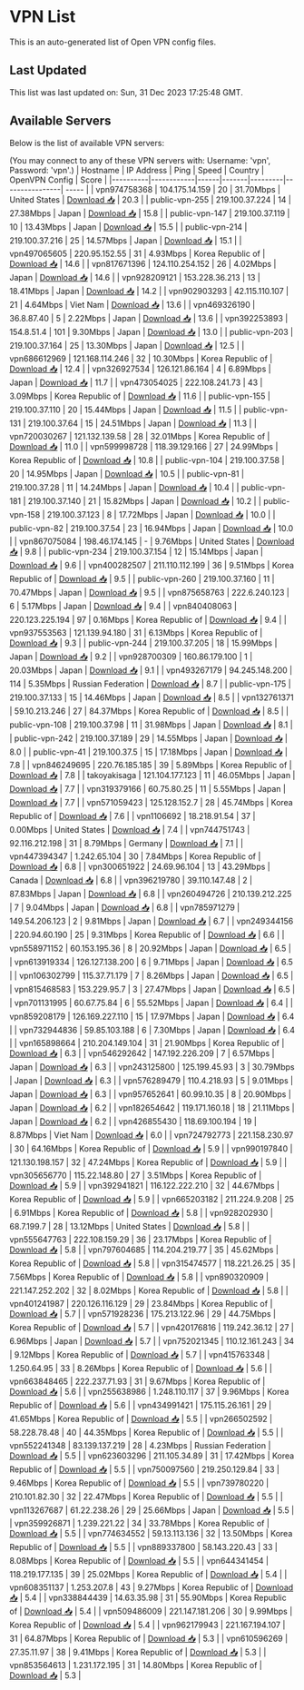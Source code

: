# VPN List

This is an auto-generated list of Open VPN config files.

## Last Updated

This list was last updated on: Sun, 31 Dec 2023 17:25:48 GMT.

## Available Servers

Below is the list of available VPN servers:

(You may connect to any of these VPN servers with: Username: 'vpn', Password: 'vpn'.)
| Hostname | IP Address | Ping | Speed | Country | OpenVPN Config | Score |
|----------|------------|------|-------|---------|----------------| ----- |
| vpn974758368 | 104.175.14.159 | 20 | 31.70Mbps | United States | [Download 📥](./configs/server_0_US.ovpn) | 20.3 |
| public-vpn-255 | 219.100.37.224 | 14 | 27.38Mbps | Japan | [Download 📥](./configs/server_1_JP.ovpn) | 15.8 |
| public-vpn-147 | 219.100.37.119 | 10 | 13.43Mbps | Japan | [Download 📥](./configs/server_2_JP.ovpn) | 15.5 |
| public-vpn-214 | 219.100.37.216 | 25 | 14.57Mbps | Japan | [Download 📥](./configs/server_3_JP.ovpn) | 15.1 |
| vpn497065605 | 220.95.152.55 | 31 | 4.93Mbps | Korea Republic of | [Download 📥](./configs/server_4_KR.ovpn) | 14.6 |
| vpn817671396 | 124.110.254.152 | 26 | 4.02Mbps | Japan | [Download 📥](./configs/server_5_JP.ovpn) | 14.6 |
| vpn928209121 | 153.228.36.213 | 13 | 18.41Mbps | Japan | [Download 📥](./configs/server_6_JP.ovpn) | 14.2 |
| vpn902903293 | 42.115.110.107 | 21 | 4.64Mbps | Viet Nam | [Download 📥](./configs/server_7_VN.ovpn) | 13.6 |
| vpn469326190 | 36.8.87.40 | 5 | 2.22Mbps | Japan | [Download 📥](./configs/server_8_JP.ovpn) | 13.6 |
| vpn392253893 | 154.8.51.4 | 101 | 9.30Mbps | Japan | [Download 📥](./configs/server_9_JP.ovpn) | 13.0 |
| public-vpn-203 | 219.100.37.164 | 25 | 13.30Mbps | Japan | [Download 📥](./configs/server_10_JP.ovpn) | 12.5 |
| vpn686612969 | 121.168.114.246 | 32 | 10.30Mbps | Korea Republic of | [Download 📥](./configs/server_11_KR.ovpn) | 12.4 |
| vpn326927534 | 126.121.86.164 | 4 | 6.89Mbps | Japan | [Download 📥](./configs/server_12_JP.ovpn) | 11.7 |
| vpn473054025 | 222.108.241.73 | 43 | 3.09Mbps | Korea Republic of | [Download 📥](./configs/server_13_KR.ovpn) | 11.6 |
| public-vpn-155 | 219.100.37.110 | 20 | 15.44Mbps | Japan | [Download 📥](./configs/server_14_JP.ovpn) | 11.5 |
| public-vpn-131 | 219.100.37.64 | 15 | 24.51Mbps | Japan | [Download 📥](./configs/server_15_JP.ovpn) | 11.3 |
| vpn720030267 | 121.132.139.58 | 28 | 32.01Mbps | Korea Republic of | [Download 📥](./configs/server_16_KR.ovpn) | 11.0 |
| vpn599998728 | 118.39.129.166 | 27 | 24.99Mbps | Korea Republic of | [Download 📥](./configs/server_17_KR.ovpn) | 10.8 |
| public-vpn-104 | 219.100.37.58 | 20 | 14.95Mbps | Japan | [Download 📥](./configs/server_18_JP.ovpn) | 10.5 |
| public-vpn-81 | 219.100.37.28 | 11 | 14.24Mbps | Japan | [Download 📥](./configs/server_19_JP.ovpn) | 10.4 |
| public-vpn-181 | 219.100.37.140 | 21 | 15.82Mbps | Japan | [Download 📥](./configs/server_20_JP.ovpn) | 10.2 |
| public-vpn-158 | 219.100.37.123 | 8 | 17.72Mbps | Japan | [Download 📥](./configs/server_21_JP.ovpn) | 10.0 |
| public-vpn-82 | 219.100.37.54 | 23 | 16.94Mbps | Japan | [Download 📥](./configs/server_22_JP.ovpn) | 10.0 |
| vpn867075084 | 198.46.174.145 | - | 9.76Mbps | United States | [Download 📥](./configs/server_23_US.ovpn) | 9.8 |
| public-vpn-234 | 219.100.37.154 | 12 | 15.14Mbps | Japan | [Download 📥](./configs/server_24_JP.ovpn) | 9.6 |
| vpn400282507 | 211.110.112.199 | 36 | 9.51Mbps | Korea Republic of | [Download 📥](./configs/server_25_KR.ovpn) | 9.5 |
| public-vpn-260 | 219.100.37.160 | 11 | 70.47Mbps | Japan | [Download 📥](./configs/server_26_JP.ovpn) | 9.5 |
| vpn875658763 | 222.6.240.123 | 6 | 5.17Mbps | Japan | [Download 📥](./configs/server_27_JP.ovpn) | 9.4 |
| vpn840408063 | 220.123.225.194 | 97 | 0.16Mbps | Korea Republic of | [Download 📥](./configs/server_28_KR.ovpn) | 9.4 |
| vpn937553563 | 121.139.94.180 | 31 | 6.13Mbps | Korea Republic of | [Download 📥](./configs/server_29_KR.ovpn) | 9.3 |
| public-vpn-244 | 219.100.37.205 | 18 | 15.99Mbps | Japan | [Download 📥](./configs/server_30_JP.ovpn) | 9.2 |
| vpn928700309 | 160.86.179.100 | 1 | 20.03Mbps | Japan | [Download 📥](./configs/server_31_JP.ovpn) | 9.1 |
| vpn493267179 | 94.245.148.200 | 114 | 5.35Mbps | Russian Federation | [Download 📥](./configs/server_32_RU.ovpn) | 8.7 |
| public-vpn-175 | 219.100.37.133 | 15 | 14.46Mbps | Japan | [Download 📥](./configs/server_33_JP.ovpn) | 8.5 |
| vpn132761371 | 59.10.213.246 | 27 | 84.37Mbps | Korea Republic of | [Download 📥](./configs/server_34_KR.ovpn) | 8.5 |
| public-vpn-108 | 219.100.37.98 | 11 | 31.98Mbps | Japan | [Download 📥](./configs/server_35_JP.ovpn) | 8.1 |
| public-vpn-242 | 219.100.37.189 | 29 | 14.55Mbps | Japan | [Download 📥](./configs/server_36_JP.ovpn) | 8.0 |
| public-vpn-41 | 219.100.37.5 | 15 | 17.18Mbps | Japan | [Download 📥](./configs/server_37_JP.ovpn) | 7.8 |
| vpn846249695 | 220.76.185.185 | 39 | 5.89Mbps | Korea Republic of | [Download 📥](./configs/server_38_KR.ovpn) | 7.8 |
| takoyakisaga | 121.104.177.123 | 11 | 46.05Mbps | Japan | [Download 📥](./configs/server_39_JP.ovpn) | 7.7 |
| vpn319379166 | 60.75.80.25 | 11 | 5.55Mbps | Japan | [Download 📥](./configs/server_40_JP.ovpn) | 7.7 |
| vpn571059423 | 125.128.152.7 | 28 | 45.74Mbps | Korea Republic of | [Download 📥](./configs/server_41_KR.ovpn) | 7.6 |
| vpn1106692 | 18.218.91.54 | 37 | 0.00Mbps | United States | [Download 📥](./configs/server_42_US.ovpn) | 7.4 |
| vpn744751743 | 92.116.212.198 | 31 | 8.79Mbps | Germany | [Download 📥](./configs/server_43_DE.ovpn) | 7.1 |
| vpn447394347 | 1.242.65.104 | 30 | 7.84Mbps | Korea Republic of | [Download 📥](./configs/server_44_KR.ovpn) | 6.8 |
| vpn300651922 | 24.69.96.104 | 13 | 43.29Mbps | Canada | [Download 📥](./configs/server_45_CA.ovpn) | 6.8 |
| vpn396219780 | 39.110.147.48 | 2 | 87.83Mbps | Japan | [Download 📥](./configs/server_46_JP.ovpn) | 6.8 |
| vpn260494726 | 210.139.212.225 | 7 | 9.04Mbps | Japan | [Download 📥](./configs/server_47_JP.ovpn) | 6.8 |
| vpn785971279 | 149.54.206.123 | 2 | 9.81Mbps | Japan | [Download 📥](./configs/server_48_JP.ovpn) | 6.7 |
| vpn249344156 | 220.94.60.190 | 25 | 9.31Mbps | Korea Republic of | [Download 📥](./configs/server_49_KR.ovpn) | 6.6 |
| vpn558971152 | 60.153.195.36 | 8 | 20.92Mbps | Japan | [Download 📥](./configs/server_50_JP.ovpn) | 6.5 |
| vpn613919334 | 126.127.138.200 | 6 | 9.71Mbps | Japan | [Download 📥](./configs/server_51_JP.ovpn) | 6.5 |
| vpn106302799 | 115.37.71.179 | 7 | 8.26Mbps | Japan | [Download 📥](./configs/server_52_JP.ovpn) | 6.5 |
| vpn815468583 | 153.229.95.7 | 3 | 27.47Mbps | Japan | [Download 📥](./configs/server_53_JP.ovpn) | 6.5 |
| vpn701131995 | 60.67.75.84 | 6 | 55.52Mbps | Japan | [Download 📥](./configs/server_54_JP.ovpn) | 6.4 |
| vpn859208179 | 126.169.227.110 | 15 | 17.97Mbps | Japan | [Download 📥](./configs/server_55_JP.ovpn) | 6.4 |
| vpn732944836 | 59.85.103.188 | 6 | 7.30Mbps | Japan | [Download 📥](./configs/server_56_JP.ovpn) | 6.4 |
| vpn165898664 | 210.204.149.104 | 31 | 21.90Mbps | Korea Republic of | [Download 📥](./configs/server_57_KR.ovpn) | 6.3 |
| vpn546292642 | 147.192.226.209 | 7 | 6.57Mbps | Japan | [Download 📥](./configs/server_58_JP.ovpn) | 6.3 |
| vpn243125800 | 125.199.45.93 | 3 | 30.79Mbps | Japan | [Download 📥](./configs/server_59_JP.ovpn) | 6.3 |
| vpn576289479 | 110.4.218.93 | 5 | 9.01Mbps | Japan | [Download 📥](./configs/server_60_JP.ovpn) | 6.3 |
| vpn957652641 | 60.99.10.35 | 8 | 20.90Mbps | Japan | [Download 📥](./configs/server_61_JP.ovpn) | 6.2 |
| vpn182654642 | 119.171.160.18 | 18 | 21.11Mbps | Japan | [Download 📥](./configs/server_62_JP.ovpn) | 6.2 |
| vpn426855430 | 118.69.100.194 | 19 | 8.87Mbps | Viet Nam | [Download 📥](./configs/server_63_VN.ovpn) | 6.0 |
| vpn724792773 | 221.158.230.97 | 30 | 64.16Mbps | Korea Republic of | [Download 📥](./configs/server_64_KR.ovpn) | 5.9 |
| vpn990197840 | 121.130.198.157 | 32 | 47.24Mbps | Korea Republic of | [Download 📥](./configs/server_65_KR.ovpn) | 5.9 |
| vpn305656770 | 115.22.148.80 | 27 | 3.51Mbps | Korea Republic of | [Download 📥](./configs/server_66_KR.ovpn) | 5.9 |
| vpn392941821 | 116.122.222.210 | 32 | 44.67Mbps | Korea Republic of | [Download 📥](./configs/server_67_KR.ovpn) | 5.9 |
| vpn665203182 | 211.224.9.208 | 25 | 6.91Mbps | Korea Republic of | [Download 📥](./configs/server_68_KR.ovpn) | 5.8 |
| vpn928202930 | 68.7.199.7 | 28 | 13.12Mbps | United States | [Download 📥](./configs/server_69_US.ovpn) | 5.8 |
| vpn555647763 | 222.108.159.29 | 36 | 23.17Mbps | Korea Republic of | [Download 📥](./configs/server_70_KR.ovpn) | 5.8 |
| vpn797604685 | 114.204.219.77 | 35 | 45.62Mbps | Korea Republic of | [Download 📥](./configs/server_71_KR.ovpn) | 5.8 |
| vpn315474577 | 118.221.26.25 | 35 | 7.56Mbps | Korea Republic of | [Download 📥](./configs/server_72_KR.ovpn) | 5.8 |
| vpn890320909 | 221.147.252.202 | 32 | 8.02Mbps | Korea Republic of | [Download 📥](./configs/server_73_KR.ovpn) | 5.8 |
| vpn401241987 | 220.126.116.129 | 29 | 23.84Mbps | Korea Republic of | [Download 📥](./configs/server_74_KR.ovpn) | 5.7 |
| vpn571928236 | 175.213.122.96 | 29 | 44.75Mbps | Korea Republic of | [Download 📥](./configs/server_75_KR.ovpn) | 5.7 |
| vpn420176816 | 119.242.36.12 | 27 | 6.96Mbps | Japan | [Download 📥](./configs/server_76_JP.ovpn) | 5.7 |
| vpn752021345 | 110.12.161.243 | 34 | 9.12Mbps | Korea Republic of | [Download 📥](./configs/server_77_KR.ovpn) | 5.7 |
| vpn415763348 | 1.250.64.95 | 33 | 8.26Mbps | Korea Republic of | [Download 📥](./configs/server_78_KR.ovpn) | 5.6 |
| vpn663848465 | 222.237.71.93 | 31 | 9.67Mbps | Korea Republic of | [Download 📥](./configs/server_79_KR.ovpn) | 5.6 |
| vpn255638986 | 1.248.110.117 | 37 | 9.96Mbps | Korea Republic of | [Download 📥](./configs/server_80_KR.ovpn) | 5.6 |
| vpn434991421 | 175.115.26.161 | 29 | 41.65Mbps | Korea Republic of | [Download 📥](./configs/server_81_KR.ovpn) | 5.5 |
| vpn266502592 | 58.228.78.48 | 40 | 44.35Mbps | Korea Republic of | [Download 📥](./configs/server_82_KR.ovpn) | 5.5 |
| vpn552241348 | 83.139.137.219 | 28 | 4.23Mbps | Russian Federation | [Download 📥](./configs/server_83_RU.ovpn) | 5.5 |
| vpn623603296 | 211.105.34.89 | 31 | 17.42Mbps | Korea Republic of | [Download 📥](./configs/server_84_KR.ovpn) | 5.5 |
| vpn750097560 | 219.250.129.84 | 33 | 9.46Mbps | Korea Republic of | [Download 📥](./configs/server_85_KR.ovpn) | 5.5 |
| vpn739780220 | 210.101.82.30 | 32 | 22.47Mbps | Korea Republic of | [Download 📥](./configs/server_86_KR.ovpn) | 5.5 |
| vpn113267687 | 61.22.238.26 | 29 | 25.66Mbps | Japan | [Download 📥](./configs/server_87_JP.ovpn) | 5.5 |
| vpn359926871 | 1.239.221.22 | 34 | 33.78Mbps | Korea Republic of | [Download 📥](./configs/server_88_KR.ovpn) | 5.5 |
| vpn774634552 | 59.13.113.136 | 32 | 13.50Mbps | Korea Republic of | [Download 📥](./configs/server_89_KR.ovpn) | 5.5 |
| vpn889337800 | 58.143.220.43 | 33 | 8.08Mbps | Korea Republic of | [Download 📥](./configs/server_90_KR.ovpn) | 5.5 |
| vpn644341454 | 118.219.177.135 | 39 | 25.02Mbps | Korea Republic of | [Download 📥](./configs/server_91_KR.ovpn) | 5.4 |
| vpn608351137 | 1.253.207.8 | 43 | 9.27Mbps | Korea Republic of | [Download 📥](./configs/server_92_KR.ovpn) | 5.4 |
| vpn338844439 | 14.63.35.98 | 31 | 55.90Mbps | Korea Republic of | [Download 📥](./configs/server_93_KR.ovpn) | 5.4 |
| vpn509486009 | 221.147.181.206 | 30 | 9.99Mbps | Korea Republic of | [Download 📥](./configs/server_94_KR.ovpn) | 5.4 |
| vpn962179943 | 221.167.194.107 | 31 | 64.87Mbps | Korea Republic of | [Download 📥](./configs/server_95_KR.ovpn) | 5.3 |
| vpn610596269 | 27.35.11.97 | 38 | 9.41Mbps | Korea Republic of | [Download 📥](./configs/server_96_KR.ovpn) | 5.3 |
| vpn853564613 | 1.231.172.195 | 31 | 14.80Mbps | Korea Republic of | [Download 📥](./configs/server_97_KR.ovpn) | 5.3 |
